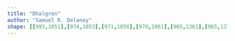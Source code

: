 ```yaml
---
title: "Dhalgren"
author: "Samuel R. Delaney"
shape: [[993,1051],[974,1053],[971,1056],[970,1061],[965,1361],[965,1375],[969,1382],[967,1398],[968,1463],[964,1468],[963,1477],[963,1587],[961,1669],[962,1763],[965,1768],[975,1771],[991,1773],[1104,1770],[1108,1768],[1111,1760],[1110,1383],[1108,1361],[1110,1341],[1109,1229],[1112,1203],[1112,1159],[1114,1152],[1115,1065],[1110,1057],[1102,1054],[1060,1056],[1047,1053],[1030,1053],[1014,1051]]
---
```

